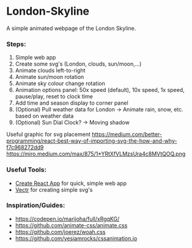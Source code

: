 # London-Skyline

A simple animated webpage of the London Skyline.

### Steps:
1. Simple web app
2. Create some svg's (London, clouds, sun/moon,...)
3. Animate clouds left-to-right
4. Animate sun/moon rotation
5. Animate sky colour change rotation
6. Animation options panel: 50x speed (default), 10x speed, 1x speed, pause/play, reset to clock time
7. Add time and season display to corner panel
8. (Optional) Pull weather data for London -> Animate rain, snow, etc. based on weather data
9. (Optional) Sun Dial Clock? -> Moving shadow

Useful graphic for svg placement
https://medium.com/better-programming/react-best-way-of-importing-svg-the-how-and-why-f7c968272dd9
https://miro.medium.com/max/875/1*YRtXfVLMzsUra4c8MVtQOQ.png

### Useful Tools:
- [Create React App](https://create-react-app.dev/) for quick, simple web app
- [Vectr](https://vectr.com/) for creating simple svg's

### Inspiration/Guides:
- https://codepen.io/marijoha/full/xRgqKG/
- https://github.com/animate-css/animate.css
- https://github.com/joerez/woah.css
- https://github.com/yesiamrocks/cssanimation.io
